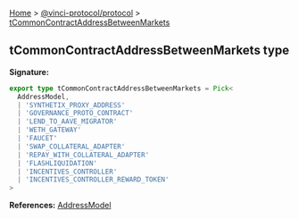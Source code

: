 [Home](./index.md) &gt; [@vinci-protocol/protocol](./protocol.md) &gt; [tCommonContractAddressBetweenMarkets](./protocol.tcommoncontractaddressbetweenmarkets.md)

## tCommonContractAddressBetweenMarkets type

<b>Signature:</b>

```typescript
export type tCommonContractAddressBetweenMarkets = Pick<
  AddressModel,
  | 'SYNTHETIX_PROXY_ADDRESS'
  | 'GOVERNANCE_PROTO_CONTRACT'
  | 'LEND_TO_AAVE_MIGRATOR'
  | 'WETH_GATEWAY'
  | 'FAUCET'
  | 'SWAP_COLLATERAL_ADAPTER'
  | 'REPAY_WITH_COLLATERAL_ADAPTER'
  | 'FLASHLIQUIDATION'
  | 'INCENTIVES_CONTROLLER'
  | 'INCENTIVES_CONTROLLER_REWARD_TOKEN'
>
```

<b>References:</b> [AddressModel](./protocol.addressmodel.md)
